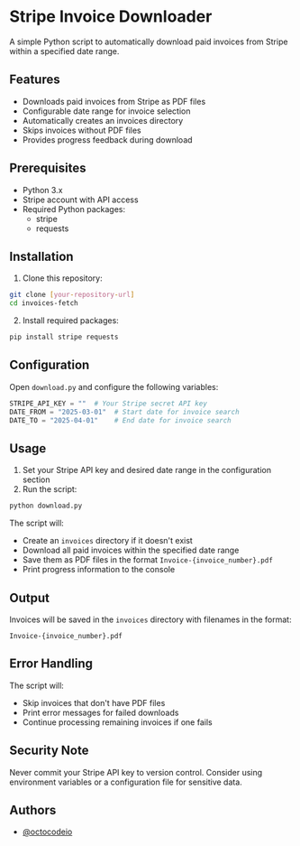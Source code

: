 # Stripe Invoice Downloader

A simple Python script to automatically download paid invoices from Stripe within a specified date range.

## Features

- Downloads paid invoices from Stripe as PDF files
- Configurable date range for invoice selection
- Automatically creates an invoices directory
- Skips invoices without PDF files
- Provides progress feedback during download

## Prerequisites

- Python 3.x
- Stripe account with API access
- Required Python packages:
  - stripe
  - requests

## Installation

1. Clone this repository:
```bash
git clone [your-repository-url]
cd invoices-fetch
```

2. Install required packages:
```bash
pip install stripe requests
```

## Configuration

Open `download.py` and configure the following variables:

```python
STRIPE_API_KEY = ""  # Your Stripe secret API key
DATE_FROM = "2025-03-01"  # Start date for invoice search
DATE_TO = "2025-04-01"    # End date for invoice search
```

## Usage

1. Set your Stripe API key and desired date range in the configuration section
2. Run the script:
```bash
python download.py
```

The script will:
- Create an `invoices` directory if it doesn't exist
- Download all paid invoices within the specified date range
- Save them as PDF files in the format `Invoice-{invoice_number}.pdf`
- Print progress information to the console

## Output

Invoices will be saved in the `invoices` directory with filenames in the format:
```
Invoice-{invoice_number}.pdf
```

## Error Handling

The script will:
- Skip invoices that don't have PDF files
- Print error messages for failed downloads
- Continue processing remaining invoices if one fails

## Security Note

Never commit your Stripe API key to version control. Consider using environment variables or a configuration file for sensitive data.


## Authors

- [@octocodeio](https://www.github.com/octocodeio)

